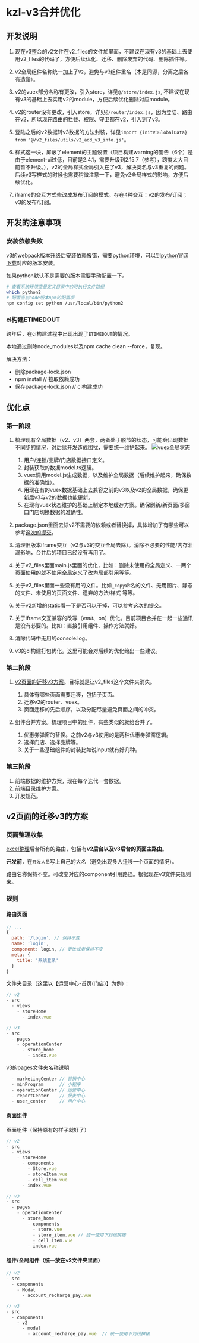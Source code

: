 # kzl-v3合并优化

## 开发说明

1. 现在v3整合的v2文件在v2_files的文件加里面，不建议在现有v3的基础上去使用v2_files的代码了，方便后续优化、迁移、删除废弃的代码、删除插件等。

1. v2全局组件名称统一加上了`V2`，避免与v3组件重名（本是同源，分离之后各有造诣）。

1. v2的vuex部分名称有更改，引入store，详见`@/store/index.js`, 不建议在现有v3的基础上去实用v2的module，方便后续优化删除对应module。

1. v2的router没有更改，引入store，详见`@/router/index.js`，因为登陆、路由在v2，所以现在路由的拦截、权限、守卫都在v2，引入到了v3。

1. 登陆之后的v2数据转v3数据的方法封装，详见`import {initV3GlobalData} from '@/v2_files/utils/v2_add_v3_info.js'`。

1. 样式这一块，屏蔽了element的主题设置（项目构建warning的警告（6个）是由于element-ui过低，目前是2.4.1，需要升级到2.15.7（参考），跨度太大目前暂不升级。），v2的全局样式全局引入在了v3，解决类名与v3重复的问题。后续v3写样式的时候也需要稍微注意一下，避免v2全局样式的影响，方便后续优化。

1. iframe的交互方式修改成发布订阅的模式。存在4种交互：v2的发布/订阅；v3的发布/订阅。

## 开发的注意事项

### 安装依赖失败

v3的webpack版本升级后安装依赖报错，需要python环境，可以到[python官网下载](https://www.python.org/downloads/release/python-2716/)对应的版本安装。

如果python默认不是需要的版本需要手动配置一下。

```bash
# 查看系统环境变量定义目录中的可执行文件路径
which python2
# 配置当前node版本npm的配置项
npm config set python /usr/local/bin/python2
```

### ci构建ETIMEDOUT

跨年后，在ci构建过程中出现出现了`ETIMEDOUT`的情况。

本地通过删除node_modules以及npm cache clean --force，复现。

解决方法：

- 删除package-lock.json
- npm install // 拉取依赖成功
- 保存package-lock.json // ci构建成功

## 优化点

### 第一阶段

1. 梳理现有全局数据（v2、v3）两套，两者处于脱节的状态，可能会出现数据不同步的情况，对后续开发造成困扰，需要统一维护起来。 ![vuex全局状态](../../../draw/v3_vuex.drawio.svg)

   1. 用户/连锁/品牌/门店数据接口定义。
   2. 封装获取的数据model.ts逻辑。
   3. vuex调用model.js生成数据，以及维护全局数据（后续维护起来，确保数据的准确性）。
   4. 用现在有的vuex数据基础上去兼容之前的v3以及v2的全局数据，确保更新后v3与v2的数据也能更新。
   5. 在现有vuex状态维护的基础上制定本地缓存方案。确保刷新/新页面/多窗口门店切换数据的准确性。

2. package.json里面去除v2不需要的依赖或者替换掉，具体增加了有哪些可以参考[这次的提交](http://git.int.kzl.com.cn/k/wzl-cater-h5/commit/232cbdf9f08f40a44667cef3a0e7e9d7c3b08fec)。

3. 清理旧版本iframe交互（v2与v3的交互全局去除）。消除不必要的性能/内存泄漏影响，合并后的项目已经没有再用了。

4. 关于v2_files里面main.js里面的优化，比如：删除未使用的全局定义、一两个页面使用的就不使用全局定义了改为局部引用等等。

5. 关于v2_files里面一些没有用的文件。比如`_copy`命名的文件、无用图片、静态的文件、未使用的页面文件、遗弃的方法/样式 等等。

6. 关于v2新增的static看一下是否可以干掉，可以参考[这次的提交](http://git.int.kzl.com.cn/k/wzl-cater-h5/commit/99602ff13484d5a865c5dce0accf6c5cff9753bd)。

7. 关于iframe交互兼容的改写（$emit、$on）优化。目前项目合并在一起一些通讯是没有必要的。比如：直接引用组件、操作方法就好。

8. 清除代码中无用的console.log。

9. v3的ci构建打包优化。这里可能会对后续的优化给出一些建议。

### 第二阶段

1. [v2页面的迁移v3方案](#v2页面的迁移v3的方案)。目标就是让v2_files这个文件夹消失。

    1. 具体有哪些页面需要迁移，包括子页面。
    2. 迁移v2的router、vuex。
    3. 页面迁移的先后顺序，以及分配尽量避免页面之间的冲突。

2. 组件合并方案。梳理项目中的组件，有些类似的就给合并了。

   1. 优惠券弹窗的替换。之前v2与v3使用的是两种优惠券弹窗逻辑。
   2. 选择门店、选择品牌等。
   3. 关于一些基础组件的封装比如说input就有好几种。

### 第三阶段

1. 前端数据的维护方案，现在每个迭代一套数据。
2. 前端目录维护方案。
3. 开发规范。

## v2页面的迁移v3的方案

### 页面整理收集

[excel整理](https://w4ib2x4t86.feishu.cn/sheets/L4pEssEBkhvZN1tHDk4cVhXon4d)后台所有的路由，包括有**v2后台以及v3后台的页面主路由**。

**开发前**，在`开发人员`写上自己的大名（避免出现多人迁移一个页面的情况）。

路由名称保持不变。可改变对应的component引用路径。根据现在v3文件夹规则来。

### 规则

#### 路由页面

```javascript
// ...
{
  path: '/login', // 保持不变
  name: 'login',
  component: login, // 更改或者保持不变
  meta: {
    title: '系统登录'
  }
}
```

文件夹目录（这里以【运营中心-首页(门店)】为例）：

```javascript
// v2
- src
  - views
    - storeHome
      - index.vue
```

```javascript
// v3
- src
  - pages
    - operationCenter
      - store_home
        - index.vue
```
  
v3的pages文件夹名称说明

```javascript
  - marketingCenter // 营销中心
  - minProgram      // 小程序
  - operationCenter // 运营中心
  - reportCenter    // 报表中心
  - user_center     // 用户中心
```

#### 页面组件

页面组件（保持原有的样子就好了）

```javascript
// v2
- src
  - views
    - storeHome
      - components
        - Store.vue
        - storeItem.vue
        - cell_item.vue
      - index.vue
```

```javascript
// v3
- src
  - pages
    - operationCenter
      - store_home
        - components
          - store.vue
          - store_item.vue // 统一使用下划线拼接
          - cell_item.vue
        - index.vue
```

#### 组件/全局组件（统一放在v2文件夹里面）

```javascript
// v2
- src
  - components
    - Modal
      - account_recharge_pay.vue
```

```javascript
// v3
- src
  - components
    - v2
      - modal
        - account_recharge_pay.vue  // 统一使用下划线拼接
```
